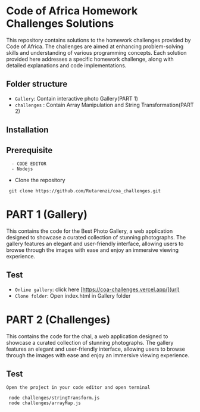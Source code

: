 # Code of Africa Homework Challenges Solutions

This repository contains solutions to the homework challenges provided by Code of Africa. 
The challenges are aimed at enhancing problem-solving skills and understanding of various programming concepts.
Each solution provided here addresses a specific homework challenge, along with detailed explanations and code implementations.



## Folder structure

 - `Gallery`: Contain interactive photo Gallery(PART 1)
 - `challenges` : Contain Array Manipulation and String Transformation(PART 2)
 

## Installation 
 
   ## Prerequisite 
      - CODE EDITOR 
      - Nodejs

- Clone the repository 

```
 git clone https://github.com/Rutarenzi/coa_challenges.git

```

#  PART 1 (Gallery)
This contains the code for the Best Photo Gallery, a web application designed to showcase a curated collection of stunning photographs.
 The gallery features an elegant and user-friendly interface, 
 allowing users to browse through the images with ease and enjoy an immersive viewing experience.
   
   ## Test 
   - `Online gallery`: click here [https://coa-challenges.vercel.app/](url)
   - `Clone folder`: Open index.html in Gallery folder


#  PART 2 (Challenges)
This contains the code for the chal, a web application designed to showcase a curated collection of stunning photographs.
 The gallery features an elegant and user-friendly interface, 
 allowing users to browse through the images with ease and enjoy an immersive viewing experience.
   
   ## Test 
    Open the project in your code editor and open terminal

   ```
    node challenges/stringTransform.js
    node challenges/arrayMap.js

```






